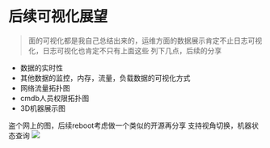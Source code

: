 
# 后续可视化展望

> 面的可视化都是我自己总结出来的，运维方面的数据展示肯定不止日志可视化，日志可视化也肯定不只有上面这些 列下几点，后续的分享



* 数据的实时性
* 其他数据的监控，内存，流量，负载数据的可视化方式
* 网络流量拓扑图
* cmdb人员权限拓扑图
* 3D机器展示图

盗个网上的图，后续reboot考虑做一个类似的开源再分享
支持视角切换，机器状态查询
![](http://segmentfault.com/img/bVmbUo)
